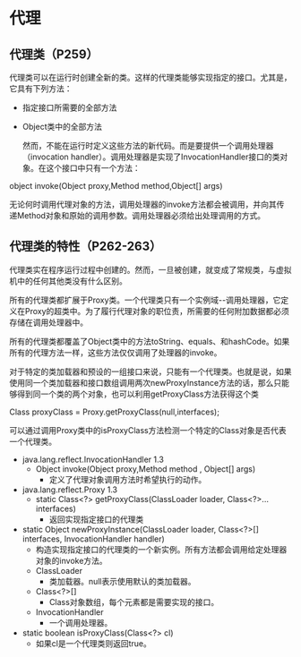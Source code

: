 # 代理

## 代理类（P259）

代理类可以在运行时创建全新的类。这样的代理类能够实现指定的接口。尤其是，它具有下列方法：

* 指定接口所需要的全部方法
* Object类中的全部方法

  然而，不能在运行时定义这些方法的新代码。而是要提供一个调用处理器（invocation handler）。调用处理器是实现了InvocationHandler接口的类对象。在这个接口中只有一个方法： 

object invoke\(Object proxy,Method method,Object\[\] args\)

无论何时调用代理对象的方法，调用处理器的invoke方法都会被调用，并向其传递Method对象和原始的调用参数。调用处理器必须给出处理调用的方式。

## 代理类的特性（P262-263）

代理类实在程序运行过程中创建的。然而，一旦被创建，就变成了常规类，与虚拟机中的任何其他类没有什么区别。

所有的代理类都扩展于Proxy类。一个代理类只有一个实例域--调用处理器，它定义在Proxy的超类中。为了履行代理对象的职位责，所需要的任何附加数据都必须存储在调用处理器中。

所有的代理类都覆盖了Object类中的方法toString、equals、和hashCode。如果所有的代理方法一样，这些方法仅仅调用了处理器的invoke。

对于特定的类加载器和预设的一组接口来说，只能有一个代理类。也就是说，如果使用同一个类加载器和接口数组调用两次newProxyInstance方法的话，那么只能够得到同一个类的两个对象，也可以利用getProxyClass方法获得这个类

Class proxyClass = Proxy.getProxyClass\(null,interfaces\);

可以通过调用Proxy类中的isProxyClass方法检测一个特定的Class对象是否代表一个代理类。

* java.lang.reflect.InvocationHandler 1.3
  * Object invoke\(Object proxy,Method method , Object\[\] args\)
    * 定义了代理对象调用方法时希望执行的动作。
* java.lang.reflect.Proxy 1.3
  * static Class&lt;?&gt; getProxyClass\(ClassLoader loader, Class&lt;?&gt;... interfaces\)
    * 返回实现指定接口的代理类
* static Object newProxyInstance\(ClassLoader loader, Class&lt;?&gt;\[\] interfaces, InvocationHandler handler\)
  * 构造实现指定接口的代理类的一个新实例。所有方法都会调用给定处理器对象的invoke方法。
  * ClassLoader
    * 类加载器。null表示使用默认的类加载器。
  * Class&lt;?&gt;\[\]
    * Class对象数组，每个元素都是需要实现的接口。
  * InvocationHandler
    * 一个调用处理器。
* static boolean isProxyClass\(Class&lt;?&gt; cl\)
  * 如果cl是一个代理类则返回true。

